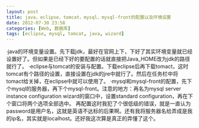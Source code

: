 ```yaml
---
layout: post
title: java，eclipse，tomcat，mysql，mysql-front的配置以及环境设置
date: 2012-07-30 23:58
categories: [Web, 数据库]
tags: [eclipse, mysql, tomcat, java, wizard]
---
```

·java的环境变量设置。先下载jdk，最好在官网上下，下好了其实环境变量就已经设置好了。但如果是已经下好的要配置的话就直接把Java_HOME改为jdk的路径就行了。
·eclipse与tomcat的安装与配置。下载eclipse后再下载tomact，这时tomcat有个路径的设置，直接设置在jdk的jre中就行了。然后在任务栏中将tomact给关掉，在eclipse中就可以使用了。
·mysql和mysql-front的配置，先下个mysql的服务器，再下个mysql-front。注意的地方：再名为mysql server instance configuration wizard的窗口中，设置standard configuration，再在下个窗口将两个选项全部选中。
再配置这时我犯了个很低级的错误，就是一直认为password是用户名，这就是英语不达标的后果啊。还有我将服务器名给弄成是我的ip名，其实就是localhost。还好我这次算是真正的弄懂了这个。

